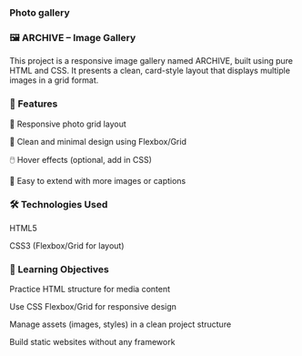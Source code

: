 ### Photo gallery
### 🖼️ ARCHIVE – Image Gallery
This project is a responsive image gallery named ARCHIVE, built using pure HTML and CSS. It presents a clean, card-style layout that displays multiple images in a grid format.

### 📌 Features
📸 Responsive photo grid layout

💠 Clean and minimal design using Flexbox/Grid

🖱️ Hover effects (optional, add in CSS)

🧩 Easy to extend with more images or captions
### 🛠️ Technologies Used
HTML5

CSS3 (Flexbox/Grid for layout)

### 🎯 Learning Objectives
Practice HTML structure for media content

Use CSS Flexbox/Grid for responsive design

Manage assets (images, styles) in a clean project structure

Build static websites without any framework
